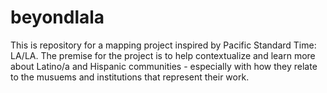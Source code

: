 # beyondlala

This is repository for a mapping project inspired by Pacific Standard Time: LA/LA. The premise for the project is to help contextualize 
and learn more about Latino/a and Hispanic communities - especially with how they relate to the musuems and institutions that represent 
their work. 
